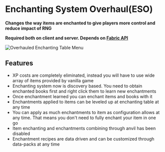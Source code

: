 # Enchanting System Overhaul(ESO)

__Changes the way items are enchanted to give players more control and reduce impact of RNG__

__Required both on client and server. Depends on [Fabric API](https://www.curseforge.com/minecraft/mc-mods/fabric-api)__

![Overhauled Enchanting Table Menu](https://i.imgur.com/CC12Wro.png)

## Features
* XP costs are completely eliminated, instead you will have to use wide array of items provided by vanilla game
* Enchanting system now is discovery based. You need to obtain enchanted books first and right click them to learn new enchantments
* Once enchantment learned you can enchant items and books with it
* Enchantments applied to items can be leveled up at enchanting table at any time
* You can apply as much enchantments to item as configuration allows at any time. That means you don't need to fully enchant your item in one go
* Item enchanting and enchantments combining through anvil has been disabled
* Enchantment recipes are data driven and can be customized through data-packs at any time

